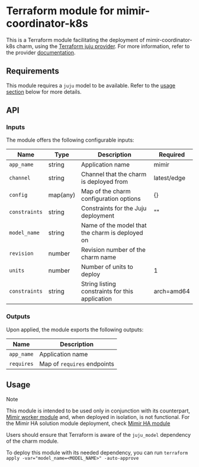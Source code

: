 # Terraform module for mimir-coordinator-k8s


This is a Terraform module facilitating the deployment of mimir-coordinator-k8s charm, using the [Terraform juju provider](https://github.com/juju/terraform-provider-juju/). For more information, refer to the provider [documentation](https://registry.terraform.io/providers/juju/juju/latest/docs).


## Requirements
This module requires a `juju` model to be available. Refer to the [usage section](#usage) below for more details.

## API

### Inputs
The module offers the following configurable inputs:

| Name | Type | Description | Required |
| - | - | - | - |
| `app_name`| string | Application name | mimir |
| `channel`| string | Channel that the charm is deployed from | latest/edge |
| `config`| map(any) | Map of the charm configuration options | {} |
| `constraints`| string | Constraints for the Juju deployment | "" |
| `model_name`| string | Name of the model that the charm is deployed on |  |
| `revision`| number | Revision number of the charm name |  |
| `units`| number | Number of units to deploy | 1 |
| `constraints`| string | String listing constraints for this application | arch=amd64 |

### Outputs
Upon applied, the module exports the following outputs:

| Name | Description |
| - | - |
| `app_name`|  Application name |
| `requires`|  Map of `requires` endpoints |

## Usage

> [!NOTE]
> This module is intended to be used only in conjunction with its counterpart, [Mimir worker module](https://github.com/canonical/mimir-worker-k8s-operator) and, when deployed in isolation, is not functional.
> For the Mimir HA solution module deployment, check [Mimir HA module](https://github.com/canonical/observability)


Users should ensure that Terraform is aware of the `juju_model` dependency of the charm module.

To deploy this module with its needed dependency, you can run `terraform apply -var="model_name=<MODEL_NAME>" -auto-approve`
